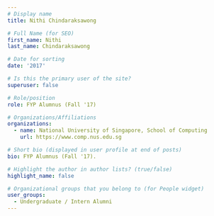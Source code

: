 ```yaml
---
# Display name
title: Nithi Chindaraksawong

# Full Name (for SEO) 
first_name: Nithi
last_name: Chindaraksawong

# Date for sorting
date: '2017'

# Is this the primary user of the site?
superuser: false

# Role/position
role: FYP Alumnus (Fall '17)

# Organizations/Affiliations
organizations:
  - name: National University of Singapore, School of Computing
    url: https://www.comp.nus.edu.sg

# Short bio (displayed in user profile at end of posts)
bio: FYP Alumnus (Fall '17). 

# Highlight the author in author lists? (true/false)
highlight_name: false

# Organizational groups that you belong to (for People widget)
user_groups:
  - Undergraduate / Intern Alumni
---
```

